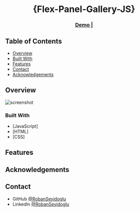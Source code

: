 <!-- Please update value in the {}  -->

<h1 align="center">{Flex-Panel-Gallery-JS}</h1>

<div align="center">
  <h3>
    <a href="https://robanseyidoglu.github.io/Flex-Panel-Gallery-JS/" >
      Demo
    </a>
    <span> | </span>
   
 
  </h3>
</div>

<!-- TABLE OF CONTENTS -->

## Table of Contents

- [Overview](#overview)
- [Built With](#built-with)
- [Features](#features)
- [Contact](#contact)
- [Acknowledgements](#acknowledgements)

<!-- OVERVIEW -->

## Overview

![screenshot](https://github.com/RobanSeyidoglu/Flex-Panel-Gallery-JS/assets/123882030/11c6ea66-8d4f-427b-8dc6-d6daad28f371)

### Built With

<!-- This section should list any major frameworks that you built your project using. Here are a few examples.-->

- [JavaScript]
- [HTML]
- [CSS]

## Features

## Acknowledgements

## Contact

- GitHub [@RobanSeyidoglu](https://github.com/RobanSeyidoglu)
- LinkedIn [@RobanSeyidoglu](https://www.linkedin.com/in/roban-seyidoglu/)

